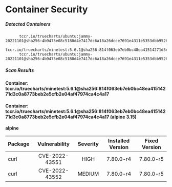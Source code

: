 # Container Security

##### Detected Containers

          tccr.io/truecharts/ubuntu:jammy-20221101@sha256:4b9475e08c5180d4e7417dc6a18a26dcce7691e4311e5353dbb952645c5ff43f
          tccr.io/truecharts/minetest:5.6.1@sha256:814f063eb7eb0bc48ea41514271d3c0a8773beb2e5cfb2e04af47974ca4c4a17
          tccr.io/truecharts/ubuntu:jammy-20221101@sha256:4b9475e08c5180d4e7417dc6a18a26dcce7691e4311e5353dbb952645c5ff43f

##### Scan Results

**Container: tccr.io/truecharts/minetest:5.6.1@sha256:814f063eb7eb0bc48ea41514271d3c0a8773beb2e5cfb2e04af47974ca4c4a17**

#### Container: tccr.io/truecharts/minetest:5.6.1@sha256:814f063eb7eb0bc48ea41514271d3c0a8773beb2e5cfb2e04af47974ca4c4a17 (alpine 3.15)
    

**alpine**

      
| Package         |    Vulnerability   |   Severity  |  Installed Version | Fixed Version |
|:----------------|:------------------:|:-----------:|:------------------:|:-------------:|
| curl         |    CVE-2022-43551   |   HIGH  |  7.80.0-r4 | 7.80.0-r5 |
| curl         |    CVE-2022-43552   |   MEDIUM  |  7.80.0-r4 | 7.80.0-r5 |

